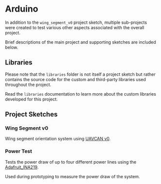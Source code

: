# Arduino

In addition to the `wing_segment_v0` project sketch, multiple sub-projects were created to test various other aspects associated with the overall project.

Brief descriptions of the main project and supporting sketches are included below.

## Libraries

Please note that the `libraries` folder is not itself a project sketch but rather contains the source code for the custom and third-party libraries used throughout the project. 

Read the `libraries` documentation to learn more about the custom libraries developed for this project.
 
## Project Sketches

### Wing Segment v0

Wing segment orientation system using [UAVCAN v0](https://legacy.uavcan.org/).

### Power Test

Tests the power draw of up to four different power lines using the [Adafruit_INA219](https://www.adafruit.com/product/904).

Used during prototyping to measure the power draw of the system.

